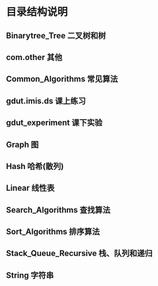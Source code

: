 # 目录结构说明

## Binarytree_Tree 二叉树和树

## com.other 其他

## Common_Algorithms 常见算法

## gdut.imis.ds 课上练习

## gdut_experiment 课下实验

## Graph 图

## Hash 哈希(散列)

## Linear 线性表

## Search_Algorithms 查找算法

## Sort_Algorithms 排序算法

## Stack_Queue_Recursive 栈、队列和递归

## String 字符串
